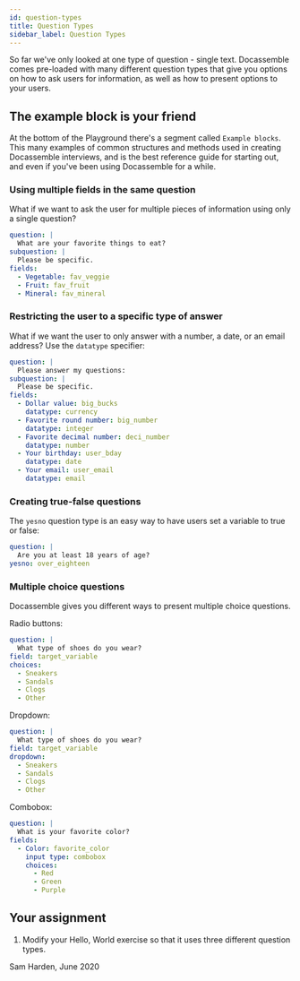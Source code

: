 ```yaml
---
id: question-types
title: Question Types
sidebar_label: Question Types
---
```


So far we've only looked at one type of question - single text. Docassemble
comes pre-loaded with many different question types that give you options 
on how to ask users for information, as well as how to present options to 
your users. 

## The example block is your friend

At the bottom of the Playground there's a segment called `Example blocks`.
This many examples of common structures and methods used in creating 
Docassemble interviews, and is the best reference guide for starting out, 
and even if you've been using Docassemble for a while. 

### Using multiple fields in the same question

What if we want to ask the user for multiple pieces of information using only 
a single question?

```yaml
question: |
  What are your favorite things to eat?
subquestion: |
  Please be specific.
fields:
  - Vegetable: fav_veggie
  - Fruit: fav_fruit
  - Mineral: fav_mineral
```

### Restricting the user to a specific type of answer

What if we want the user to only answer with a number, a date, or an email address? 
Use the `datatype` specifier:

```yaml
question: |
  Please answer my questions:
subquestion: |
  Please be specific.
fields:
  - Dollar value: big_bucks
    datatype: currency
  - Favorite round number: big_number
    datatype: integer
  - Favorite decimal number: deci_number
    datatype: number
  - Your birthday: user_bday
    datatype: date
  - Your email: user_email
    datatype: email
```

### Creating true-false questions

The `yesno` question type is an easy way to have users set a 
variable to true or false:

```yaml
question: |
  Are you at least 18 years of age?
yesno: over_eighteen
```

### Multiple choice questions

Docassemble gives you different ways to present multiple choice questions. 

Radio buttons:

```yaml
question: |
  What type of shoes do you wear?
field: target_variable
choices:
  - Sneakers
  - Sandals
  - Clogs
  - Other
```

Dropdown:

```yaml
question: |
  What type of shoes do you wear?
field: target_variable
dropdown:
  - Sneakers
  - Sandals
  - Clogs
  - Other
```

Combobox:
```yaml
question: |
  What is your favorite color?
fields:
  - Color: favorite_color
    input type: combobox
    choices: 
      - Red
      - Green
      - Purple
```

## Your assignment

1. Modify your Hello, World exercise so that it uses three different question types.

Sam Harden, June 2020